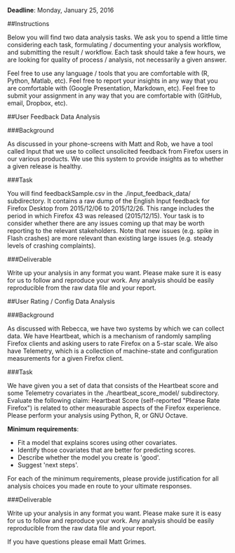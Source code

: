 **Deadline**: Monday, January 25, 2016

##Instructions

Below you will find two data analysis tasks.  We ask you to spend a little time considering each task, formulating / documenting your analysis workflow, and submitting the result / workflow.  Each task should take a few hours, we are looking for quality of process / analysis, not necessarily a given answer.

Feel free to use any language / tools that you are comfortable with (R, Python, Matlab, etc).  Feel free to report your insights in any way that you are comfortable with (Google Presentation, Markdown, etc).  Feel free to submit your assignment in any way that you are comfortable with (GitHub, email, Dropbox, etc).


##User Feedback Data Analysis

###Background

As discussed in your phone-screens with Matt and Rob, we have a tool called Input that we use to collect unsolicited feedback from Firefox users in our various products.  We use this system to provide insights as to whether a given release is healthy.

###Task

You will find feedbackSample.csv in the ./input\_feedback\_data/ subdirectory.  It contains a raw dump of the English Input feedback for Firefox Desktop from 2015/12/06 to 2015/12/26.  This range includes the period in which Firefox 43 was released (2015/12/15).  Your task is to consider whether there are any issues coming up that may be worth reporting to the relevant stakeholders.  Note that new issues (e.g. spike in Flash crashes) are more relevant than existing large issues (e.g. steady levels of crashing complaints).

###Deliverable

Write up your analysis in any format you want.  Please make sure it is easy for us to follow and reproduce your work.  Any analysis should be easily reproducible from the raw data file and your report.

##User Rating / Config Data Analysis

###Background

As discussed with Rebecca, we have two systems by which we can collect data.  We have Heartbeat, which is a mechanism of randomly sampling Firefox clients and asking users to rate Firefox on a 5-star scale.  We also have Telemetry, which is a collection of machine-state and configuration measurements for a given Firefox client.

###Task

We have given you a set of data that consists of the Heartbeat score and some Telemetry covariates in the ./heartbeat\_score\_model/ subdirectory.  Evaluate the following claim: Heartbeat Score (self-reported "Please Rate Firefox") is related to other measurable aspects of the Firefox experience.   Please perform your analysis using Python, R, or GNU Octave.

**Minimum requirements**:
* Fit a model that explains scores using other covariates.
* Identify those covariates that are better for predicting scores.
* Describe whether the model you create is 'good'.
* Suggest 'next steps'.

For each of the minimum requirements, please provide justification for all analysis choices you made en route to your ultimate responses.

###Deliverable

Write up your analysis in any format you want.  Please make sure it is easy for us to follow and reproduce your work.  Any analysis should be easily reproducible from the raw data file and your report.


If you have questions please email Matt Grimes.
